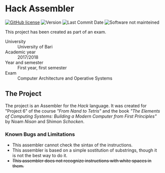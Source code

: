 # Hack Assembler

[![GitHub license](https://img.shields.io/github/license/espositoandrea/Hack-Assembler.svg?style=for-the-badge)](https://github.com/mineand99/Hack-Assembler/blob/master/LICENSE)
![Version](https://img.shields.io/github/release/espositoandrea/Hack-Assembler.svg?style=for-the-badge)
![Last Commit Date](https://img.shields.io/github/last-commit/espositoandrea/Hack-Assembler.svg?style=for-the-badge)
![Software not mainteined](https://img.shields.io/maintenance/no/2018.svg?style=for-the-badge)


This project has been created as part of an exam.
<dl>
  <dt>University</dt>
  <dd>University of Bari</dd>
  <dt>Academic year</dt>
  <dd>2017/2018</dd>
  <dt>Year and semester</dt>
  <dd>First year, first semester</dd>
  <dt>Exam</dt>
  <dd>Computer Architecture and Operative Systems</dd>
</dl>

## The Project
The project is an Assembler for the *Hack* language. It was created for "Project 6" of the course *"From Nand to Tetris"* and the book *"The Elements of Computing Systems: Building a Modern Computer from First Principles"* by Noam *Nisan* and Shimon *Schocken*.
### Known Bugs and Limitations
- This assembler cannot check the sintax of the instructions.
- This assembler is based on a simple sostitution of substrings, though it is not the best way to do it.
- ~~This assembler does not recognize instructions with white spaces in them.~~
